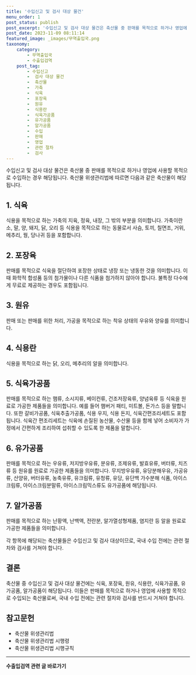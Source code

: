 ```yaml
---
title: '수입신고 및 검사 대상 물건'
menu_order: 1
post_status: publish
post_excerpt: '수입신고 및 검사 대상 물건은 축산물 중 판매를 목적으로 하거나 영업에 사용할 목적으로 수입하는 경우 해당됩니다. 축산물 위생관리법에 따르면 다음과 같은 축산물이 해당됩니다.'
post_date: 2023-11-09 08:11:14
featured_image: _images/무역출입국.png
taxonomy:
    category:
        - 무역출입국
        - 수출입검역
    post_tag:
        - 수입신고
        -  검사 대상 물건
        -  축산물
        -  가축
        -  식육
        -  포장육
        -  원유
        -  식용란
        -  식육가공품
        -  유가공품
        -  알가공품
        -  수입
        -  판매
        -  영업
        -  관련 절차
        -  검사
---
```



수입신고 및 검사 대상 물건은 축산물 중 판매를 목적으로 하거나 영업에 사용할 목적으로 수입하는 경우 해당됩니다. 축산물 위생관리법에 따르면 다음과 같은 축산물이 해당됩니다.

## 1. 식육

식용을 목적으로 하는 가축의 지육, 정육, 내장, 그 밖의 부분을 의미합니다. 가축이란 소, 말, 양, 돼지, 닭, 오리 등 식용을 목적으로 하는 동물로서 사슴, 토끼, 칠면조, 거위, 메추리, 꿩, 당나귀 등을 포함합니다.

## 2. 포장육

판매를 목적으로 식육을 절단하여 포장한 상태로 냉장 또는 냉동한 것을 의미합니다. 이 때 화학적 합성품 등의 첨가물이나 다른 식품을 첨가하지 않아야 합니다. 불특정 다수에게 무료로 제공하는 경우도 포함됩니다.

## 3. 원유

판매 또는 판매를 위한 처리, 가공을 목적으로 하는 착유 상태의 우유와 양유를 의미합니다.

## 4. 식용란

식용을 목적으로 하는 닭, 오리, 메추리의 알을 의미합니다.

## 5. 식육가공품

판매를 목적으로 하는 햄류, 소시지류, 베이컨류, 건조저장육류, 양념육류 등 식육을 원료로 가공한 제품들을 의미합니다. 예를 들어 햄버거 패티, 미트볼, 돈가스 등을 말합니다. 또한 갈비가공품, 식육추출가공품, 식용 우지, 식용 돈지, 식육간편조리세트도 포함됩니다. 식육간 편조리세트는 식육에 손질된 농산물, 수산물 등을 함께 넣어 소비자가 가정에서 간편하게 조리하여 섭취할 수 있도록 한 제품을 말합니다.

## 6. 유가공품

판매를 목적으로 하는 우유류, 저지방우유류, 분유류, 조제유류, 발효유류, 버터류, 치즈류 등 원유를 원료로 가공한 제품들을 의미합니다. 무지방우유류, 유당분해우유, 가공유류, 산양유, 버터유류, 농축유류, 유크림류, 유청류, 유당, 유단백 가수분해 식품, 아이스크림류, 아이스크림분말류, 아이스크림믹스류도 유가공품에 해당됩니다.

## 7. 알가공품

판매를 목적으로 하는 난황액, 난백액, 전란분, 알가열성형제품, 염지란 등 알을 원료로 가공한 제품들을 의미합니다.

각 항목에 해당되는 축산물들은 수입신고 및 검사 대상이므로, 국내 수입 전에는 관련 절차와 검사를 거쳐야 합니다.

## 결론

축산물 중 수입신고 및 검사 대상 물건에는 식육, 포장육, 원유, 식용란, 식육가공품, 유가공품, 알가공품이 해당됩니다. 이들은 판매를 목적으로 하거나 영업에 사용할 목적으로 수입되는 축산물로써, 국내 수입 전에는 관련 절차와 검사를 반드시 거쳐야 합니다.

## 참고문헌

- 축산물 위생관리법
- 축산물 위생관리법 시행령
- 축산물 위생관리법 시행규칙
<!-- wp:separator -->
<hr class="wp-block-separator has-alpha-channel-opacity"/>
<!-- /wp:separator -->

<!-- wp:group {"backgroundColor":"base","layout":{"type":"constrained"}} -->
<div class="wp-block-group has-base-background-color has-background"><!-- wp:paragraph {"align":"center","fontSize":"medium"} -->
<p class="has-text-align-center has-large-font-size"><strong>수출입검역 관련 글 바로가기</strong></p>
<!-- /wp:paragraph -->


<!-- wp:latest-posts
{"categories":[{"id":15006,"count":19,"description":"","link":"https://uknowlaw.com/category/%ec%88%98%ec%b6%9c%ec%9e%85%ea%b2%80%ec%97%ad/","name":"수출입검역","slug":"수출입검역","taxonomy":"category","parent":0,"meta":[],"_links":{"self":[{"href":"https://uknowlaw.com/wp-json/wp/v2/categories/15006"}],"collection":[{"href":"https://uknowlaw.com/wp-json/wp/v2/categories"}],"about":[{"href":"https://uknowlaw.com/wp-json/wp/v2/taxonomies/category"}],"wp:post_type":[{"href":"https://uknowlaw.com/wp-json/wp/v2/posts?categories=15006"}],"curies":[{"name":"wp","href":"https://api.w.org/{rel}","templated":true}]}}],"postsToShow":100,"excerptLength":28,"postLayout":"grid","columns":2,"featuredImageAlign":"left","featuredImageSizeSlug":"large","fontSize":"small"} /--></div>
<!-- /wp:group -->